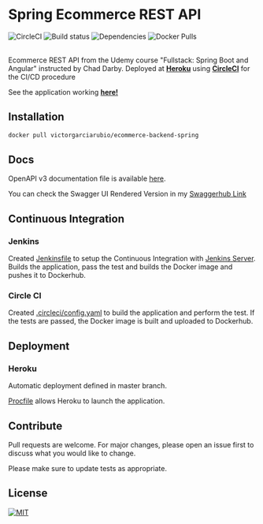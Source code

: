 # Spring Ecommerce REST API

![CircleCI](https://circleci.com/gh/victorgrubio/backend-ecommerce-springboot.svg?style=svg) 
![Build status](https://img.shields.io/circleci/build/gh/victorgrubio/backend-ecommerce-springboot/master?token=ccf75fe7e2f1925687bae66dc293fe9bfca32eee) 
![Dependencies](https://img.shields.io/librariesio/github/victorgrubio/backend-ecommerce-springboot)
![Docker Pulls](https://img.shields.io/docker/pulls/victorgrubio/ecommerce-backend-spring) 

<br>Ecommerce REST API from the Udemy course "Fullstack: Spring Boot and Angular" instructed by Chad Darby. Deployed at [**Heroku**](https://heroku.com) using [**CircleCI**](https://circleci.com) for the CI/CD procedure

See the application working [**here!**](https://ecommerce-angular-app.victorgarciar.com)

## Installation

```bash
docker pull victorgarciarubio/ecommerce-backend-spring
```

## Docs

OpenAPI v3 documentation file is available [here](./openapi.yaml). 

You can check the Swagger UI Rendered Version in my [Swaggerhub Link](https://app.swaggerhub.com/apis-docs/victorgarciar/swagger-backend_ecommerce_store_springboot/1.0.0)


## Continuous Integration

### Jenkins

Created [Jenkinsfile](./Jenkinsfile) to setup the Continuous Integration with [Jenkins Server](https://www.jenkins.io/). Builds the application, pass the test and builds the Docker image and pushes it to Dockerhub.

### Circle CI

Created [.circleci/config.yaml](.circleci/config.yaml) to build the application and perform the test. If the tests are passed, the Docker image is built and uploaded to Dockerhub.


## Deployment

### Heroku

Automatic deployment defined in master branch.

[Procfile](./Procfile) allows Heroku to launch the application.

## Contribute

Pull requests are welcome. For major changes, please open an issue first to discuss what you would like to change.

Please make sure to update tests as appropriate.

## License
[![MIT](https://img.shields.io/github/license/victorgrubio/backend-ecommerce-springboot) ](https://choosealicense.com/licenses/mit/)
